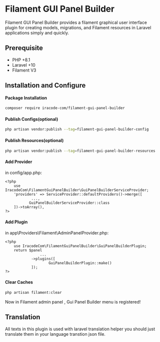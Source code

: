 # Filament GUI Panel Builder
Filament GUI Panel Builder provides a filament graphical user interface plugin for creating models, migrations, and Filament resources in Laravel applications simply and quickly.


## Prerequisite
- PHP +8.1
- Laravel +10
- Filament V3

## Installation and Configure
#### Package Installation
```bash
composer require iracode-com/filament-gui-panel-builder
```
#### Publish Configs(optional)
```bash
php artisan vendor:publish --tag=filament-gui-panel-builder-config
```
#### Publish Resources(optional)
```bash
php artisan vendor:publish --tag=filament-gui-panel-builder-resources
```
#### Add Provider
in config/app.php:

    <?php
        use IracodeCom\FilamentGuiPanelBuilder\GuiPanelBuilderServiceProvider;
        'providers' => ServiceProvider::defaultProviders()->merge([
				...,
		       GuiPanelBuilderServiceProvider::class
		])->toArray(),
    ?>
    

#### Add Plugin
in app\Providers\Filament\AdminPanelProvider.php:

    <?php
        use IracodeCom\FilamentGuiPanelBuilder\GuiPanelBuilderPlugin;
        return $panel
					...
				->plugins([
						GuiPanelBuilderPlugin::make()
				]);
    ?>
    
	

#### Clear Caches
```bash
php artisan filament:clear
```
Now in Filament admin panel , Gui Panel Builder menu is registered!
## Translation
All texts in this plugin is used with laravel translation helper you should just translate them in your language transtion json file.
